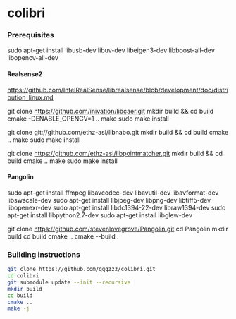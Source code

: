 # colibri

### Prerequisites
sudo apt-get install libusb-dev libuv-dev libeigen3-dev libboost-all-dev libopencv-all-dev

#### Realsense2
https://github.com/IntelRealSense/librealsense/blob/development/doc/distribution_linux.md

git clone https://github.com/inivation/libcaer.git
mkdir build && cd build
cmake -DENABLE_OPENCV=1 ..
make
sudo make install


git clone git://github.com/ethz-asl/libnabo.git
mkdir build && cd build
cmake ..
make
sudo make install

git clone https://github.com/ethz-asl/libpointmatcher.git
mkdir build && cd build
cmake ..
make
sudo make install


#### Pangolin
sudo apt-get install ffmpeg libavcodec-dev libavutil-dev libavformat-dev libswscale-dev 
sudo apt-get install libjpeg-dev libpng-dev libtiff5-dev libopenexr-dev
sudo apt-get install libdc1394-22-dev libraw1394-dev
sudo apt-get install libpython2.7-dev
sudo apt-get install libglew-dev

git clone https://github.com/stevenlovegrove/Pangolin.git
cd Pangolin
mkdir build
cd build
cmake ..
cmake --build .

### Building instructions
```bash
git clone https://github.com/qqqzzz/colibri.git
cd colibri
git submodule update --init --recursive
mkdir build
cd build
cmake ..
make -j
```
